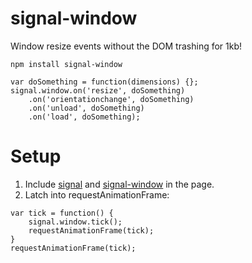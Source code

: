 signal-window
=============

Window resize events without the DOM trashing for 1kb!

```
npm install signal-window
```

```
var doSomething = function(dimensions) {};
signal.window.on('resize', doSomething)
	.on('orientationchange', doSomething)
	.on('unload', doSomething)
	.on('load', doSomething);
```

Setup
=============

1. Include [signal](https://github.com/JosephClay/signal-js) and [signal-window](https://github.com/JosephClay/signal-window/blob/master/signal-window.js) in the page.
2. Latch into requestAnimationFrame:
```
var tick = function() {
	signal.window.tick();
	requestAnimationFrame(tick);
}
requestAnimationFrame(tick);
```
